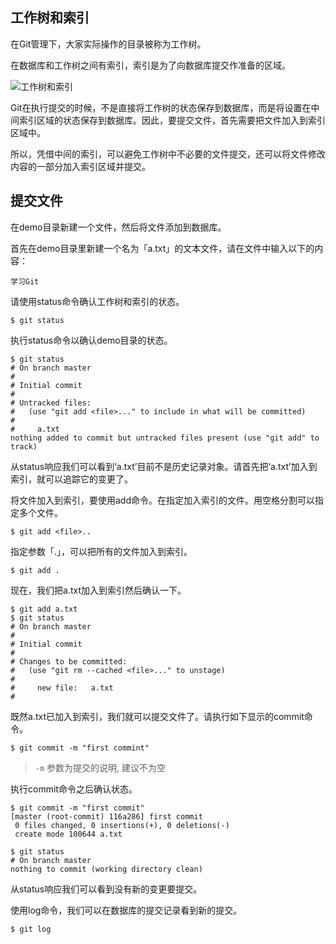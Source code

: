 ## 工作树和索引

在Git管理下，大家实际操作的目录被称为工作树。

在数据库和工作树之间有索引，索引是为了向数据库提交作准备的区域。

![工作树和索引](https://backlog.com/git-tutorial/cn/img/post/intro/capture_intro1_4_1.png)

Git在执行提交的时候，不是直接将工作树的状态保存到数据库，而是将设置在中间索引区域的状态保存到数据库。因此，要提交文件，首先需要把文件加入到索引区域中。

所以，凭借中间的索引，可以避免工作树中不必要的文件提交，还可以将文件修改内容的一部分加入索引区域并提交。

## 提交文件

在demo目录新建一个文件，然后将文件添加到数据库。

首先在demo目录里新建一个名为「a.txt」的文本文件，请在文件中输入以下的内容：

```
学习Git
```

请使用status命令确认工作树和索引的状态。

```
$ git status
```

执行status命令以确认demo目录的状态。

```
$ git status
# On branch master
#
# Initial commit
#
# Untracked files:
#   (use "git add <file>..." to include in what will be committed)
#
#     a.txt
nothing added to commit but untracked files present (use "git add" to track)
```

从status响应我们可以看到‘a.txt’目前不是历史记录对象。请首先把‘a.txt’加入到索引，就可以追踪它的变更了。

将文件加入到索引，要使用add命令。在<file>指定加入索引的文件。用空格分割可以指定多个文件。

```
$ git add <file>..
```

指定参数「.」，可以把所有的文件加入到索引。

```
$ git add .
```

现在，我们把a.txt加入到索引然后确认一下。

```
$ git add a.txt
$ git status
# On branch master
#
# Initial commit
#
# Changes to be committed:
#   (use "git rm --cached <file>..." to unstage)
#
#     new file:   a.txt
#
```

既然a.txt已加入到索引，我们就可以提交文件了。请执行如下显示的commit命令。

```
$ git commit -m "first commint"
```

> `-m` 参数为提交的说明, 建议不为空

执行commit命令之后确认状态。

```
$ git commit -m "first commit"
[master (root-commit) 116a286] first commit
 0 files changed, 0 insertions(+), 0 deletions(-)
 create mode 100644 a.txt

$ git status
# On branch master
nothing to commit (working directory clean)
```

从status响应我们可以看到没有新的变更要提交。

使用log命令，我们可以在数据库的提交记录看到新的提交。

```
$ git log
```